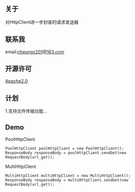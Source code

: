 ## 关于
对HttpClient进一步封装的请求发送器   

## 联系我
email:cheungz201@163.com

## 开源许可
[Apache2.0](https://www.apache.org/licenses/LICENSE-2.0.html)

## 计划  
1.支持文件传输功能...
## Demo 
PoolHttpClient
~~~
PoolHttpClient poolHttpClient = new PoolHttpClient();  
ResponseBody responseBody = poolHttpClient.sendGet(new RequestBody(url_get));
~~~
MultiHttpClient
~~~
MultiHttpClient multiHttpClient = new MultiHttpClient();  
ResponseBody responseBody = multiHttpClient.sendGet(new RequestBody(url_get));
~~~